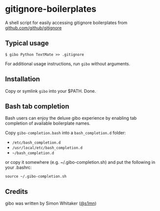 # gitignore-boilerplates

A shell script for easily accessing gitignore boilerplates from [github.com/github/gitignore](https://github.com/github/gitignore)

## Typical usage

    $ gibo Python TextMate >> .gitignore

For additional usage instructions, run `gibo` without arguments.

## Installation

Copy or symlink `gibo` into your $PATH. Done.

## Bash tab completion

Bash users can enjoy the deluxe gibo experience by enabling tab 
completion of available boilerplate names. 

Copy `gibo-completion.bash` into a `bash_completion.d` folder:

* `/etc/bash_completion.d`
* `/usr/local/etc/bash_completion.d`
* `~/bash_completion.d`

or copy it somewhere (e.g. ~/.gibo-completion.sh) and put the
following in your .bashrc:

    source ~/.gibo-completion.sh

## Credits

gibo was written by Simon Whitaker ([@s1mn](http://twitter.com/s1mn))
